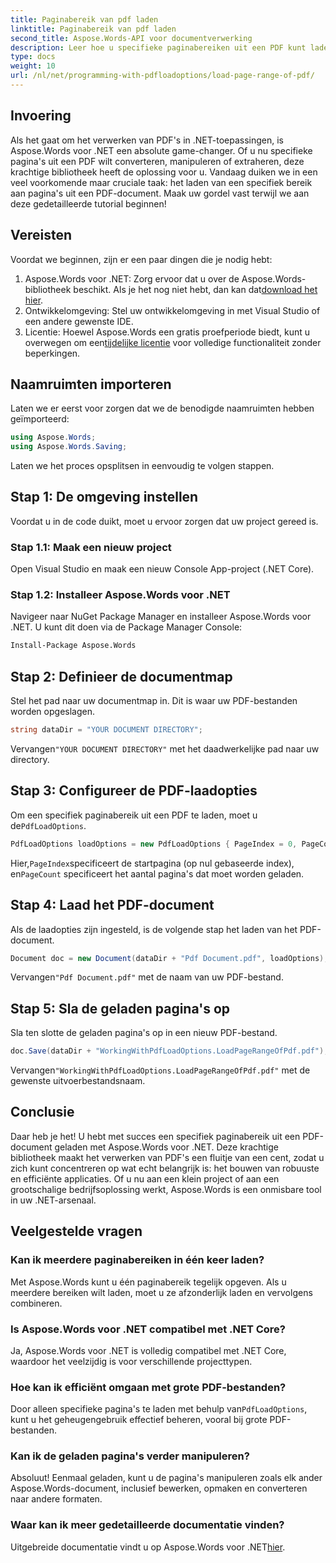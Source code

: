```yaml
---
title: Paginabereik van pdf laden
linktitle: Paginabereik van pdf laden
second_title: Aspose.Words-API voor documentverwerking
description: Leer hoe u specifieke paginabereiken uit een PDF kunt laden met Aspose.Words voor .NET in deze uitgebreide, stapsgewijze zelfstudie. Perfect voor .NET-ontwikkelaars.
type: docs
weight: 10
url: /nl/net/programming-with-pdfloadoptions/load-page-range-of-pdf/
---
```

## Invoering

Als het gaat om het verwerken van PDF's in .NET-toepassingen, is Aspose.Words voor .NET een absolute game-changer. Of u nu specifieke pagina's uit een PDF wilt converteren, manipuleren of extraheren, deze krachtige bibliotheek heeft de oplossing voor u. Vandaag duiken we in een veel voorkomende maar cruciale taak: het laden van een specifiek bereik aan pagina's uit een PDF-document. Maak uw gordel vast terwijl we aan deze gedetailleerde tutorial beginnen!

## Vereisten

Voordat we beginnen, zijn er een paar dingen die je nodig hebt:

1. Aspose.Words voor .NET: Zorg ervoor dat u over de Aspose.Words-bibliotheek beschikt. Als je het nog niet hebt, dan kan dat[download het hier](https://releases.aspose.com/words/net/).
2. Ontwikkelomgeving: Stel uw ontwikkelomgeving in met Visual Studio of een andere gewenste IDE.
3.  Licentie: Hoewel Aspose.Words een gratis proefperiode biedt, kunt u overwegen om een[tijdelijke licentie](https://purchase.aspose.com/temporary-license/) voor volledige functionaliteit zonder beperkingen.

## Naamruimten importeren

Laten we er eerst voor zorgen dat we de benodigde naamruimten hebben geïmporteerd:

```csharp
using Aspose.Words;
using Aspose.Words.Saving;
```

Laten we het proces opsplitsen in eenvoudig te volgen stappen. 

## Stap 1: De omgeving instellen

Voordat u in de code duikt, moet u ervoor zorgen dat uw project gereed is.

### Stap 1.1: Maak een nieuw project
Open Visual Studio en maak een nieuw Console App-project (.NET Core).

### Stap 1.2: Installeer Aspose.Words voor .NET
Navigeer naar NuGet Package Manager en installeer Aspose.Words voor .NET. U kunt dit doen via de Package Manager Console:

```sh
Install-Package Aspose.Words
```

## Stap 2: Definieer de documentmap

Stel het pad naar uw documentmap in. Dit is waar uw PDF-bestanden worden opgeslagen.

```csharp
string dataDir = "YOUR DOCUMENT DIRECTORY";
```

 Vervangen`"YOUR DOCUMENT DIRECTORY"` met het daadwerkelijke pad naar uw directory.

## Stap 3: Configureer de PDF-laadopties

 Om een specifiek paginabereik uit een PDF te laden, moet u de`PdfLoadOptions`.

```csharp
PdfLoadOptions loadOptions = new PdfLoadOptions { PageIndex = 0, PageCount = 1 };
```

 Hier,`PageIndex`specificeert de startpagina (op nul gebaseerde index), en`PageCount` specificeert het aantal pagina's dat moet worden geladen.

## Stap 4: Laad het PDF-document

Als de laadopties zijn ingesteld, is de volgende stap het laden van het PDF-document.

```csharp
Document doc = new Document(dataDir + "Pdf Document.pdf", loadOptions);
```

 Vervangen`"Pdf Document.pdf"` met de naam van uw PDF-bestand.

## Stap 5: Sla de geladen pagina's op

Sla ten slotte de geladen pagina's op in een nieuw PDF-bestand.

```csharp
doc.Save(dataDir + "WorkingWithPdfLoadOptions.LoadPageRangeOfPdf.pdf");
```

 Vervangen`"WorkingWithPdfLoadOptions.LoadPageRangeOfPdf.pdf"` met de gewenste uitvoerbestandsnaam.

## Conclusie

Daar heb je het! U hebt met succes een specifiek paginabereik uit een PDF-document geladen met Aspose.Words voor .NET. Deze krachtige bibliotheek maakt het verwerken van PDF's een fluitje van een cent, zodat u zich kunt concentreren op wat echt belangrijk is: het bouwen van robuuste en efficiënte applicaties. Of u nu aan een klein project of aan een grootschalige bedrijfsoplossing werkt, Aspose.Words is een onmisbare tool in uw .NET-arsenaal.

## Veelgestelde vragen

### Kan ik meerdere paginabereiken in één keer laden?
Met Aspose.Words kunt u één paginabereik tegelijk opgeven. Als u meerdere bereiken wilt laden, moet u ze afzonderlijk laden en vervolgens combineren.

### Is Aspose.Words voor .NET compatibel met .NET Core?
Ja, Aspose.Words voor .NET is volledig compatibel met .NET Core, waardoor het veelzijdig is voor verschillende projecttypen.

### Hoe kan ik efficiënt omgaan met grote PDF-bestanden?
 Door alleen specifieke pagina's te laden met behulp van`PdfLoadOptions`, kunt u het geheugengebruik effectief beheren, vooral bij grote PDF-bestanden.

### Kan ik de geladen pagina's verder manipuleren?
Absoluut! Eenmaal geladen, kunt u de pagina's manipuleren zoals elk ander Aspose.Words-document, inclusief bewerken, opmaken en converteren naar andere formaten.

### Waar kan ik meer gedetailleerde documentatie vinden?
 Uitgebreide documentatie vindt u op Aspose.Words voor .NET[hier](https://reference.aspose.com/words/net/).


